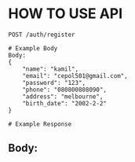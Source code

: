 # HOW TO USE API

```http
POST /auth/register

# Example Body
Body:
{
    "name": "kamil",
    "email": "cepol501@gmail.com",
    "password": "123",
    "phone": "080800808090",
    "address": "melbourne",
    "birth_date": "2002-2-2"
}

# Example Response

```
**Body:**
- 
